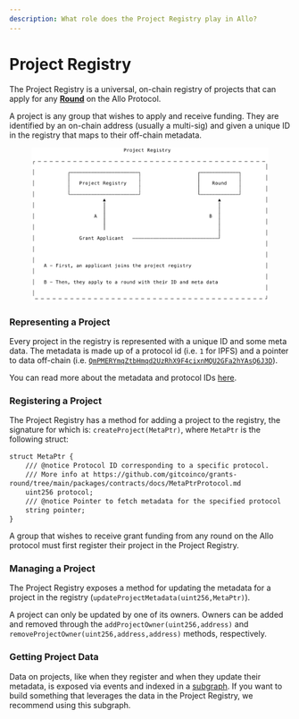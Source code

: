 ```yaml
---
description: What role does the Project Registry play in Allo?
---
```


# Project Registry

The Project Registry is a universal, on-chain registry of projects that can apply for any [**Round**](round.md) on the Allo Protocol.

A project is any group that wishes to apply and receive funding. They are identified by an on-chain address (usually a multi-sig) and given a unique ID in the registry that maps to their off-chain metadata.&#x20;

<figure><img src="../.gitbook/assets/Project Registry.png" alt=""><figcaption></figcaption></figure>

### Representing a Project

Every project in the registry is represented with a unique ID and some meta data. The metadata is made up of a protocol id (i.e. `1` for IPFS) and a pointer to data off-chain (i.e. [`QmPMERYmqZtbHmqd2UzRhX9F4cixnMQU2GFa2hYAsQ6J3D`](https://cloudflare-ipfs.com/ipfs/QmPMERYmqZtbHmqd2UzRhX9F4cixnMQU2GFa2hYAsQ6J3D)).

You can read more about the metadata and protocol IDs [here](https://github.com/allo-protocol/contracts/blob/main/docs/MetaPtrProtocol.md).&#x20;

### Registering a Project

The Project Registry has a method for adding a project to the registry, the signature for which is: `createProject(MetaPtr)`, where `MetaPtr` is the following struct:

```solidity
struct MetaPtr {
    /// @notice Protocol ID corresponding to a specific protocol.
    /// More info at https://github.com/gitcoinco/grants-round/tree/main/packages/contracts/docs/MetaPtrProtocol.md
    uint256 protocol;
    /// @notice Pointer to fetch metadata for the specified protocol
    string pointer;
}
```

A group that wishes to receive grant funding from any round on the Allo protocol must first register their project in the Project Registry.

### Managing a Project

The Project Registry exposes a method for updating the metadata for a project in the registry (`updateProjectMetadata(uint256,MetaPtr)`).

A project can only be updated by one of its owners. Owners can be added and removed through the `addProjectOwner(uint256,address)` and `removeProjectOwner(uint256,address,address)` methods, respectively.

### Getting Project Data

Data on projects, like when they register and when they update their metadata, is exposed via events and indexed in a [subgraph](../getting-started/subgraph.md#project-registry). If you want to build something that leverages the data in the Project Registry, we recommend using this subgraph.

&#x20;

